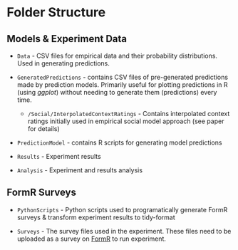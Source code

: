 # Folder Structure

## Models & Experiment Data

- ```Data``` - CSV files for empirical data and their probability distributions. Used in generating predictions.

- ```GeneratedPredictions``` - contains CSV files of pre-generated predictions made by prediction models. Primarily useful for plotting predictions in R (using *ggplot*) without needing to generate them (predictions) every time.
    - ```/Social/InterpolatedContextRatings``` - Contains interpolated context ratings initially used in empirical social model approach (see paper for details)

- ```PredictionModel``` - contains R scripts for generating model predictions

- ```Results``` - Experiment results

- ```Analysis``` - Experiment and results analysis

## FormR Surveys
- ```PythonScripts``` - Python scripts used to programatically generate FormR surveys & transform experiment results to tidy-format

- ```Surveys``` - The survey files used in the experiment. These files need to be uploaded as a survey on <a href="formr.org">FormR</a> to run experiment.

